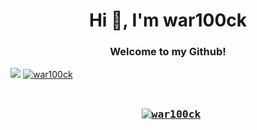 <h1 align="center">Hi 👋, I'm war100ck</h1>
<h3 align="center">Welcome to my Github!</h3>

<a href="https://github.com/anuraghazra/github-readme-stats">  
<img src="https://github-readme-stats.vercel.app/api/top-langs/?username=war100ck&langs_count=16&theme=dark" /></a>

 <a href="https://github.com/anuraghazra/github-readme-stats">
<img src="https://github-readme-streak-stats.herokuapp.com/?user=war100ck&theme=dark" alt="war100ck" />
 
<a href="https://github.com/anuraghazra/convoychat">
<h3 img align="center" src="https://github-readme-stats.vercel.app/api?username=war100ck&show_icons=true&theme=dark" alt="war100ck" /></a></h3>

 
</center>
<pre><h3 align="center"> <a href="https://github.com/ryo-ma/github-profile-trophy"><img src="https://github-profile-trophy.vercel.app/?username=war100ck&theme=dark" alt="war100ck" /></a></h3></pre>

